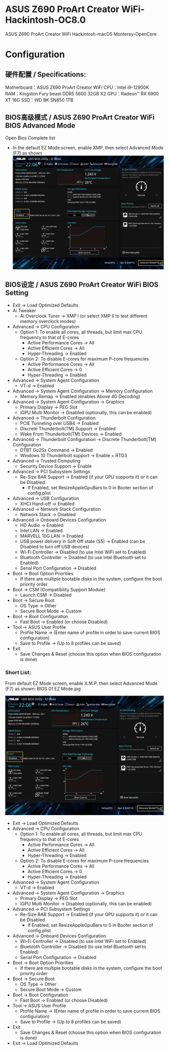 # ASUS Z690 ProArt Creator WiFi-Hackintosh-OC8.0
ASUS Z690 ProArt Creator WiFi Hackintosh-macOS Monterey-OpenCore

# Configuration

## 硬件配置 / Specifications:

Motherboard：ASUS Z690 ProArt Creator WiFi
CPU：Intel i9-12900K
RAM：Kingston Fury beast DDR5 5600 32GB X2
GPU：Radeon™ RX 6900 XT 16G
SSD：WD BK SN850 1TB


## BIOS高级模式 / ASUS Z690 ProArt Creator WiFi BIOS Advanced Mode
Open Bios Complete list
- In the default EZ Mode screen, enable XMP, then select Advanced Mode (F7) as shown
![image](https://github.com/xmple067/ASUS-ProArt-Z690-Hackintosh-OC8.0/blob/main/BIOS%2001%20EZ%20Mode.jpg)


## BIOS设定 / ASUS Z690 ProArt Creator WiFi BIOS Setting

- Exit → Load Optimized Defaults
- Ai Tweaker
  - Ai Overclock Tuner → XMP I (or select XMP II to test different memory overclock modes)
- Advanced → CPU Configuration
  - Option 1: To enable all cores, all threads, but limit max CPU frequency to that of E-cores
    - Active Performance Cores → All
    - Active Efficient Cores → All
    - Hyper-Threading → Enabled
  - Option 2: To disable E-cores for maximum P-core frequencies
    - Active Performance Cores → All
    - Active Efficient Cores → 0
    - Hyper-Threading → Enabled
- Advanced → System Agent Configuration
  - VT-d → Enabled
- Advanced → System Agent Configuration → Memory Configuration
  - Memory Remap → Enabled (enables Above 4G Decoding)
- Advanced → System Agent Configuration → Graphics
  - Primary Display → PEG Slot
  - iGPU Multi Monitor → Disabled (optionally, this can be enabled)
- Advanced → Thunderbolt Configuration
  - PCIE Tunneling over USB4 → Enabled
  - Discrete Thunderbolt(TM) Support → Enabled
  - Wake From Thunderbolt(TM) Devices → Enabled
- Advanced → Thunderbolt Configuration → Discrete Thunderbolt(TM) Configuration
  - DTBT Go2Sx Command → Enabled
  - Windows 10 Thunderbolt support → Enable + RTD3
- Advanced → Trusted Computing
  - Security Device Support → Enable
- Advanced → PCI Subsystem Settings
  - Re-Size BAR Support → Enabled (if your GPU supports it) or it can be Disabled
    - If Enabled, set ResizeAppleGpuBars to 0 in Booter section of config.plist
- Advanced → USB Configuration
  - XHCI Hand-off → Enabled
- Advanced → Network Stack Configuration
  - Network Stack → Disabled
- Advanced → Onboard Devices Configuration
  - HD Audio → Enabled
  - Intel LAN → Enabled
  - MARVELL 10G LAN → Enabled
  - USB power delivery in Soft Off state (S5) → Enabled (can be Disabled to turn off USB devices)
  - Wi-Fi Controller → Disabled (to use Intel WiFi set to Enabled)
  - Bluetooth Controller → Disabled (to use Intel Bluetooth set to Enabled)
  - Serial Port Configuration → Disabled
- Boot → Boot Option Priorities
  - If there are multiple bootable disks in the system, configure the boot priority order
- Boot → CSM (Compatibility Support Module)
  - Launch CSM → Disabled
- Boot → Secure Boot
  - OS Type → Other
  - Secure Boot Mode → Custom
- Boot → Boot Configuration
  - Fast Boot → Enabled (or choose Disabled)
- Tool → ASUS User Profile
  - Profile Name → (Enter name of profile in order to save current BIOS configuration)
  - Save to Profile → (Up to 8 profiles can be saved)
- Exit
  - Save Changes & Reset (choose this option when BIOS configuration is done)

### Short List:

From default EZ Mode screen, enable X.M.P. then select Advanced Mode (F7) as shown: 
BIOS 01 EZ Mode.jpg

![image](https://github.com/xmple067/ASUS-ProArt-Z690-Hackintosh-OC8.0/blob/main/BIOS%2001%20EZ%20Mode.jpg)

- Exit → Load Optimized Defaults
- Advanced → CPU Configuration
  - Option 1: To enable all cores, all threads, but limit max CPU frequency to that of E-cores
    - Active Performance Cores → All
    - Active Efficient Cores → All
    - Hyper-Threading → Enabled
  - Option 2: To disable E-cores for maximum P-core frequencies
    - Active Performance Cores → All
    - Active Efficient Cores → 0
    - Hyper-Threading → Enabled
- Advanced → System Agent Configuration
  - VT-d → Enabled
- Advanced → System Agent Configuration → Graphics
  - Primary Display → PEG Slot
  - iGPU Multi Monitor → Disabled (optionally, this can be enabled)
- Advanced → PCI Subsystem Settings
  - Re-Size BAR Support → Enabled (if your GPU supports it) or it can be Disabled
    - If Enabled, set ResizeAppleGpuBars to 0 in Booter section of config.plist
- Advanced → Onboard Devices Configuration
  - Wi-Fi Controller → Disabled (to use Intel WiFi set to Enabled)
  - Bluetooth Controller → Disabled (to use Intel Bluetooth set to Enabled)
  - Serial Port Configuration → Disabled
- Boot → Boot Option Priorities
  - If there are multiple bootable disks in the system, configure the boot priority order
- Boot → Secure Boot
  - OS Type → Other
  - Secure Boot Mode → Custom
- Boot → Boot Configuration
  - Fast Boot → Enabled (or choose Disabled)
- Tool → ASUS User Profile
  - Profile Name → (Enter name of profile in order to save current BIOS configuration)
  - Save to Profile → (Up to 8 profiles can be saved)
- Exit
  - Save Changes & Reset (choose this option when BIOS configuration is done)
- Exit → Load Optimized Defaults
